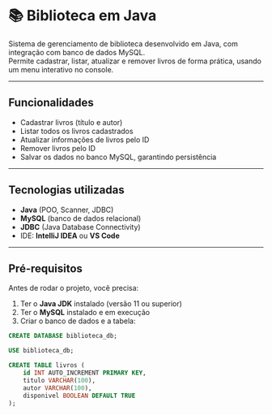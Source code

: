 # 📚 Biblioteca em Java

Sistema de gerenciamento de biblioteca desenvolvido em Java, com integração com banco de dados MySQL.  
Permite cadastrar, listar, atualizar e remover livros de forma prática, usando um menu interativo no console.

---

##  Funcionalidades

- Cadastrar livros (título e autor)  
- Listar todos os livros cadastrados  
- Atualizar informações de livros pelo ID  
- Remover livros pelo ID  
- Salvar os dados no banco MySQL, garantindo persistência  

---

##  Tecnologias utilizadas

- **Java** (POO, Scanner, JDBC)  
- **MySQL** (banco de dados relacional)  
- **JDBC** (Java Database Connectivity)  
- IDE: **IntelliJ IDEA** ou **VS Code**  

---

##  Pré-requisitos

Antes de rodar o projeto, você precisa:

1. Ter o **Java JDK** instalado (versão 11 ou superior)  
2. Ter o **MySQL** instalado e em execução  
3. Criar o banco de dados e a tabela:

```sql
CREATE DATABASE biblioteca_db;

USE biblioteca_db;

CREATE TABLE livros (
    id INT AUTO_INCREMENT PRIMARY KEY,
    titulo VARCHAR(100),
    autor VARCHAR(100),
    disponivel BOOLEAN DEFAULT TRUE
);

